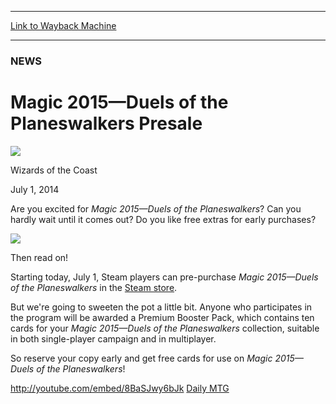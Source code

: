 
---
[Link to Wayback Machine](https://web.archive.org/web/20140707034735/http://magic.wizards.com/en/articles/archive/magic-2015%E2%80%94duels-planeswalkers-presale-2014-07-01)

[_metadata_:description]:- "Are you excited for Magic 2015—Duels of the Planeswalkers? Can you hardly wait until it comes out? Do you like free extras for early purchases?   Then read on!"
[_metadata_:generator]:- "Drupal 7 (http://drupal.org)"
[_metadata_:node]:- "230066"
[_metadata_:publish_date]:- "2014-07-01"
[_metadata_:source]:- "div-main"
[_metadata_:title]:- "Magic 2015—Duels of the Planeswalkers Presale"
[_metadata_:wayback_capture_timestamp]:- "2014-07-07 03:47:35"
[_metadata_:wayback_raw_url]:- "https://web.archive.org/web/20140707034735id_/http://magic.wizards.com/en/articles/archive/magic-2015%E2%80%94duels-planeswalkers-presale-2014-07-01"
[_metadata_:wayback_url]:- "http://magic.wizards.com/en/articles/archive/magic-2015%E2%80%94duels-planeswalkers-presale-2014-07-01"
---





### NEWS


Magic 2015—Duels of the Planeswalkers Presale
=============================================



![](https://media.magic.wizards.com/styles/auth_small/public/images/person/wizards_authorpic_larger.jpg)

Wizards of the Coast




July 1, 2014
 







Are you excited for *Magic 2015—Duels of the Planeswalkers*? Can you hardly wait until it comes out? Do you like free extras for early purchases?



[![](https://media.magic.wizards.com/news20140701_dotp15.jpg)](http://store.steampowered.com)


Then read on!



Starting today, July 1, Steam players can pre-purchase *Magic 2015—Duels of the Planeswalkers* in the [Steam store](http://store.steampowered.com).



But we're going to sweeten the pot a little bit. Anyone who participates in the program will be awarded a Premium Booster Pack, which contains ten cards for your *Magic 2015—Duels of the Planeswalkers* collection, suitable in both single-player campaign and in multiplayer.



So reserve your copy early and get free cards for use on *Magic 2015—Duels of the Planeswalkers*!



<http://youtube.com/embed/8BaSJwy6bJk>
[Daily MTG](/en/tags/daily-mtg)





 
 


  







